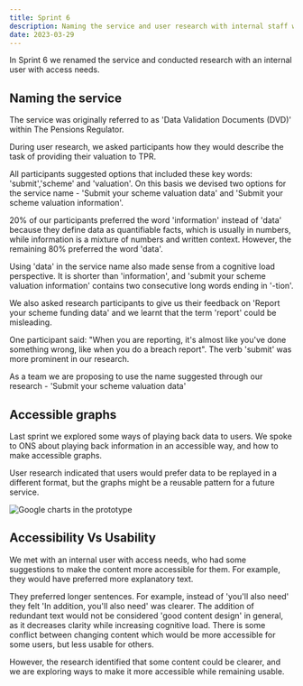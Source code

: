 ```yaml
---
title: Sprint 6
description: Naming the service and user research with internal staff with access needs
date: 2023-03-29
---
```


In Sprint 6 we renamed the service and conducted research with an internal user with access needs.

## Naming the service

The service was originally referred to as 'Data Validation Documents (DVD)' within The Pensions Regulator.

During user research, we asked participants how they would describe the task of providing their valuation to TPR.

All participants suggested options that included these key words: 'submit','scheme' and 'valuation'. On this basis we devised two options for the service name - 'Submit your scheme valuation data' and 'Submit your scheme valuation information'.

20% of our participants preferred the word 'information' instead of 'data' because they define data as quantifiable facts, which is usually in numbers, while information is a mixture of numbers and written context. However, the remaining 80% preferred the word 'data'.

Using 'data' in the service name also made sense from a cognitive load perspective. It is shorter than 'information', and 'submit your scheme valuation information' contains two consecutive long words ending in '-tion'.

We also asked research participants to give us their feedback on 'Report your scheme funding data' and we learnt that the term 'report' could be misleading.

 One participant said: "When you are reporting, it's almost like you've done something wrong, like when you do a breach report". The verb 'submit' was more prominent in our research.

As a team we are proposing to use the name suggested through our research - 'Submit your scheme valuation data'




## Accessible graphs

Last sprint we explored some ways of playing back data to users. We spoke to ONS about playing back information in an accessible way, and how to make accessible graphs.

User research indicated that users would prefer data to be replayed in a different format, but the graphs might be a reusable pattern for a future service.


![Google charts in the prototype](/graph.png)

## Accessibility Vs Usability

We met with an internal user with access needs, who had some suggestions to make the content more accessible for them. For example, they would have preferred more explanatory text.

They preferred longer sentences. For example, instead of 'you'll also need' they felt 'In addition, you'll also need' was clearer. The addition of redundant text would not be considered 'good content design' in general, as it decreases clarity while increasing cognitive load. There is some conflict between changing content which would be more accessible for some users, but less usable for others. 

However, the research identified that some content could be clearer, and we are exploring ways to make it more accessible while remaining usable.
